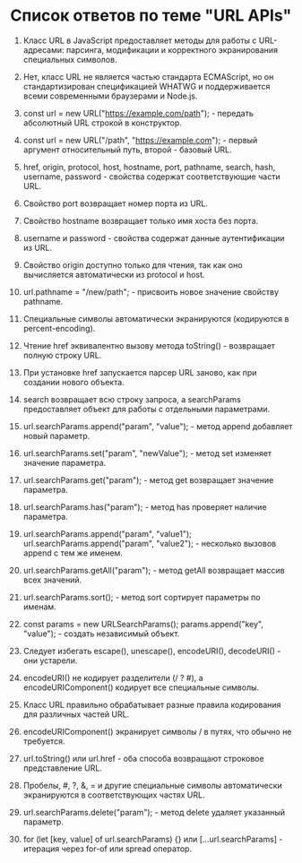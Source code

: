 # Список ответов по теме "URL APIs"

1. Класс URL в JavaScript предоставляет методы для работы с URL-адресами: парсинга, модификации и корректного экранирования специальных символов.

2. Нет, класс URL не является частью стандарта ECMAScript, но он стандартизирован спецификацией WHATWG и поддерживается всеми современными браузерами и Node.js.

3. const url = new URL("https://example.com/path"); - передать абсолютный URL строкой в конструктор.

4. const url = new URL("/path", "https://example.com"); - первый аргумент относительный путь, второй - базовый URL.

5. href, origin, protocol, host, hostname, port, pathname, search, hash, username, password - свойства содержат соответствующие части URL.

6. Свойство port возвращает номер порта из URL.

7. Свойство hostname возвращает только имя хоста без порта.

8. username и password - свойства содержат данные аутентификации из URL.

9. Свойство origin доступно только для чтения, так как оно вычисляется автоматически из protocol и host.

10. url.pathname = "/new/path"; - присвоить новое значение свойству pathname.

11. Специальные символы автоматически экранируются (кодируются в percent-encoding).

12. Чтение href эквивалентно вызову метода toString() - возвращает полную строку URL.

13. При установке href запускается парсер URL заново, как при создании нового объекта.

14. search возвращает всю строку запроса, а searchParams предоставляет объект для работы с отдельными параметрами.

15. url.searchParams.append("param", "value"); - метод append добавляет новый параметр.

16. url.searchParams.set("param", "newValue"); - метод set изменяет значение параметра.

17. url.searchParams.get("param"); - метод get возвращает значение параметра.

18. url.searchParams.has("param"); - метод has проверяет наличие параметра.

19. url.searchParams.append("param", "value1"); url.searchParams.append("param", "value2"); - несколько вызовов append с тем же именем.

20. url.searchParams.getAll("param"); - метод getAll возвращает массив всех значений.

21. url.searchParams.sort(); - метод sort сортирует параметры по именам.

22. const params = new URLSearchParams(); params.append("key", "value"); - создать независимый объект.

23. Следует избегать escape(), unescape(), encodeURI(), decodeURI() - они устарели.

24. encodeURI() не кодирует разделители (/ ? #), а encodeURIComponent() кодирует все специальные символы.

25. Класс URL правильно обрабатывает разные правила кодирования для различных частей URL.

26. encodeURIComponent() экранирует символы / в путях, что обычно не требуется.

27. url.toString() или url.href - оба способа возвращают строковое представление URL.

28. Пробелы, #, ?, &, = и другие специальные символы автоматически экранируются в соответствующих частях URL.

29. url.searchParams.delete("param"); - метод delete удаляет указанный параметр.

30. for (let [key, value] of url.searchParams) {} или [...url.searchParams] - итерация через for-of или spread оператор.
